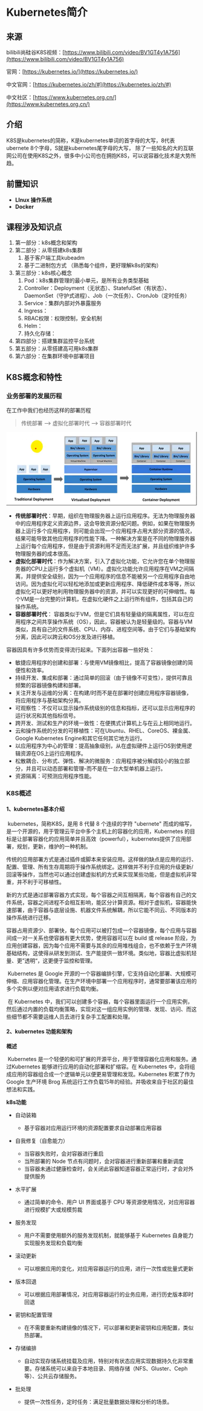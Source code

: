 # Kubernetes简介



## 来源

bilibili尚硅谷K8S视频：[https://www.bilibili.com/video/BV1GT4y1A756](https://www.bilibili.com/video/BV1GT4y1A756)

官网：[https://kubernetes.io/](https://kubernetes.io/)

中文官网：[https://kubernetes.io/zh/#](https://kubernetes.io/zh/#)

中文社区：[https://www.kubernetes.org.cn/](https://www.kubernetes.org.cn/)



## 介绍

K8S是kubernetes的简称，K是kubernetes单词的首字母的大写，8代表 ubernete 8个字母，S就是kubernetes尾字母的大写， 除了一些知名的大的互联网公司在使用K8S之外，很多中小公司也在拥抱K8S，可以说容器化技术是大势所趋。



## 前置知识

- **LInux 操作系统**
- **Docker**



## 课程涉及知识点

1. 第一部分：k8s概念和架构
2. 第二部分：从零搭建k8s集群
   1. 基于客户端工具kubeadm
   2. 基于二进制包方式   （熟悉每个组件，更好理解k8s的架构）
3. 第三部分：k8s核心概念
   1. Pod：k8s集群管理的最小单元，是所有业务类型基础
   2. Controller：Deployment（无状态）、StatefulSet（有状态）、DaemonSet（守护式进程）、Job（一次任务）、CronJob（定时任务）
   3. Service：集群内部对外暴露服务
   4. Ingress：
   5. RBAC权限：权限控制，安全机制
   6. Helm：
   7. 持久化存储：
4. 第四部分：搭建集群监控平台系统
5. 第五部分：从零搭建高可用k8s集群
6. 第六部分：在集群环境中部署项目



## K8S概念和特性

### 业务部署的发展历程

在工作中我们也经历这样的部署历程

>传统部署 --> 虚拟化部署时代 --> 容器部署时代

![image-20210124114400841](images/image-20210124114400841.png)



- **传统部署时代**：早期，组织在物理服务器上运行应用程序。无法为物理服务器中的应用程序定义资源边界，这会导致资源分配问题。例如，如果在物理服务器上运行多个应用程序，则可能会出现一个应用程序占用大部分资源的情况，结果可能导致其他应用程序的性能下降。一种解决方案是在不同的物理服务器上运行每个应用程序，但是由于资源利用不足而无法扩展，并且组织维护许多物理服务器的成本很高。
- **虚拟化部署时代**：作为解决方案，引入了虚拟化功能，它允许您在单个物理服务器的CPU上运行多个虚拟机（VM）。虚拟化功能允许应用程序在VM之间隔离，并提供安全级别，因为一个应用程序的信息不能被另一个应用程序自由地访问。因为虚拟化可以轻松地添加或更新应用程序、降低硬件成本等等，所以虚拟化可以更好地利用物理服务器中的资源，并可以实现更好的可伸缩性。每个VM是一台完整的计算机，在虚拟化硬件之上运行所有组件，包括其自己的操作系统。
- **容器部署时代**： 容器类似于VM，但是它们具有轻量级的隔离属性，可以在应用程序之间共享操作系统（OS），因此，容器被认为是轻量级的。容器与VM类似，具有自己的文件系统、CPU、内存、进程空间等。由于它们与基础架构分离，因此可以跨云和OS分发及进行移植。

容器因具有许多优势而变得流行起来。下面列出容器一些好处：

- 敏捷应用程序的创建和部署：与使用VM镜像相比，提高了容器镜像创建的简便性和效率。
- 持续开发、集成和部署：通过简单的回滚（由于镜像不可变性），提供可靠且频繁的容器镜像构建和部署。
- 关注开发与运维的分离：在构建/时而不是在部署时创建应用程序容器镜像，将应用程序与基础架构分离。
- 可观察性：不仅可以显示操作系统级别的信息和指标，还可以显示应用程序的运行状况和其他指标信号。
- 跨开发、测试和生产的环境一致性：在便携式计算机上与在云上相同地运行。
- 云和操作系统的分发的可移植性：可在Ubuntu、RHEL、CoreOS、裸金属、Google Kubernetes Engine和其它任何其它地方运行。
- 以应用程序为中心的管理：提高抽象级别，从在虚拟硬件上运行OS到使用逻辑资源在OS上运行应用程序。
- 松散耦合、分布式、弹性、解决的微服务：应用程序被分解成较小的独立部分，并且可以动态部署和管理-而不是在一台大型单机器上运行。
- 资源隔离：可预测应用程序性能。

### K8S概述

#### 1、kubernetes基本介绍

​		kubernetes，简称K8S，是用 8 代替 8 个连续的字符 "ubernete" 而成的缩写，是一个开源的，用于管理云平台中多个主机上的容器化的应用，Kubernetes 的目标是让部署容器化的应用简单并且高效（powerful），kubernetes提供了应用部署，规划，更新，维护的一种机制。

​		传统的应用部署方式是通过插件或脚本来安装应用。这样做的缺点是应用的运行、配置、管理、所有生存周期将于操作系统绑定。这样做并不利于应用的升级更新/回滚等操作，当然也可以通过创建虚拟机的方式来实现某些功能，但是虚拟机非常重，并不利于可移植性。

​		新的方式是通过部署容器方式实现，每个容器之间互相隔离，每个容器有自己的文件系统，容器之间进程不会相互影响，能区分计算资源。相对于虚拟机，容器能快速部署，由于容器与底层设施、机器文件系统解耦，所以它能不同云、不同版本的操作系统进行迁移。

​		容器占用资源少、部署快，每个应用可以被打包成一个容器镜像，每个应用与容器间成一对一关系也使容器有更大优势，使用容器可以在 build 或 release 阶段，为应用创建容器，因为每个应用不需要与其余的应用堆栈组合，也不依赖于生产环境基础结构，这使得从研发到测试、生产能提供一致环境。类似地，容器比虚拟机轻量、更”透明“，这更便于监控和管理。

​		Kubernetes 是 Google 开源的一个容器编排引擎，它支持自动化部署、大规模可伸缩、应用容器化管理。在生产环境中部署一个应用程序时，通常要部署该应用的多个实例以便对应用请求进行负载均衡。

​		在 Kubernetes 中，我们可以创建多个容器，每个容器里面运行一个应用实例，然后通过内置的负载均衡策略，实现对这一组应用实例的管理、发现、访问、而这些细节都不需要运维人员去进行复杂手工配置和处理。

#### 2、kubernetes 功能和架构

**概述**

​		Kubernetes 是一个轻便的和可扩展的开源平台，用于管理容器化应用和服务。通过Kubernetes 能够进行应用的自动化部署和扩缩容。在 Kubernetes 中，会将组成应用的容器组合成一个逻辑单元以便更易管理和发现。Kubernetes 积累了作为 Google 生产环境 Brog 系统运行工作负载15年的经验。并吸收来自于社区的最佳想法和实践。

**k8s功能**

- 自动装箱

  - 基于容器对应用运行环境的资源配置要求自动部署应用容器

- 自我修复（自愈能力）

  - 当容器失败时，会对容器进行重启
  - 当所部署的 Node 节点有问题时，会对容器进行重新部署和重新调度
  - 当容器未通过健康检查时，会关闭此容器知道容器正常运行时，才会对外提供服务

- 水平扩展

  - 通过简单的命令、用户 UI 界面或基于 CPU 等资源使用情况，对应用容器进行规模扩大或规模剪裁

- 服务发现

  - 用户不需要使用额外的服务发现机制，就能够基于 Kubernetes 自身能力实现服务发现和负载均衡

- 滚动更新

  - 可以根据应用的变化，对应用容器运行的应用，进行一次性或批量式更新

- 版本回退

  - 可以根据应用部署情况，对应用容器运行的业务应用，进行历史版本即时回退

- 密钥和配置管理

  - 在不需要重新构建镜像的情况下，可以部署和更新密钥和应用配置，类似热部署。

- 存储编排

  - 自动实现存储系统挂载及应用，特别对有状态应用实现数据持久化非常重要。存储系统可以来自于本地目录、网络存储（NFS、Gluster、Ceph等）、公共云存储服务。

- 批处理

  - 提供一次性任务，定时任务：满足批量数据处理和分析的场景。

  

  

  

​		















